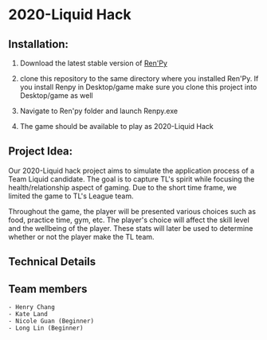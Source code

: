 # 2020-Liquid Hack

## Installation:
1. Download the latest stable version of [Ren'Py](https://www.renpy.org/latest.html)

2. clone this repository to the same directory where you installed Ren'Py. If you install Renpy in Desktop/game
make sure you clone this project into Desktop/game as well


3. Navigate to Ren'py folder and launch Renpy.exe

4. The game should be available to play as 2020-Liquid Hack

## Project Idea:
Our 2020-Liquid hack project aims to simulate the application process of a Team Liquid candidate. The goal is to capture TL's spirit while focusing the health/relationship         aspect of gaming. Due to the short time frame, we limited the game to TL's League team.

Throughout the game, the player will be presented various choices such as food, practice time, gym, etc. The player's choice will affect the skill level and the wellbeing of       the player. These stats will later be used to determine whether or not the player make the TL team.

## Technical Details
## Team members
    - Henry Chang
    - Kate Land
    - Nicole Guan (Beginner)
    - Long Lin (Beginner)

